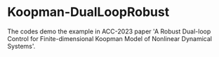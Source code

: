 # Koopman-DualLoopRobust
The codes demo the example in ACC-2023 paper 'A Robust Dual-loop Control for Finite-dimensional Koopman Model of
Nonlinear Dynamical Systems'. 
